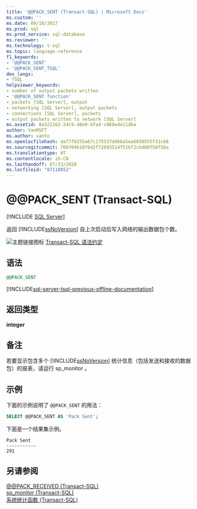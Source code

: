 ```yaml
---
title: '@@PACK_SENT (Transact-SQL) | Microsoft Docs'
ms.custom: ''
ms.date: 09/18/2017
ms.prod: sql
ms.prod_service: sql-database
ms.reviewer: ''
ms.technology: t-sql
ms.topic: language-reference
f1_keywords:
- '@@PACK_SENT'
- '@@PACK_SENT_TSQL'
dev_langs:
- TSQL
helpviewer_keywords:
- number of output packets written
- '@@PACK_SENT function'
- packets [SQL Server], output
- networking [SQL Server], output packets
- connections [SQL Server], packets
- output packets written to network [SQL Server]
ms.assetid: 8a322162-24c9-48e9-bfa4-c060e4e11dba
author: VanMSFT
ms.author: vanto
ms.openlocfilehash: da77f0255a67c175537dd6ba5ea6030555f31c68
ms.sourcegitcommit: 768f046107642f72693514f51bf2cbd00f58f58a
ms.translationtype: HT
ms.contentlocale: zh-CN
ms.lasthandoff: 07/23/2020
ms.locfileid: "87110852"
---
```

# <a name="x40x40pack_sent-transact-sql"></a>&#x40;&#x40;PACK_SENT (Transact-SQL)
[!INCLUDE [SQL Server](../../includes/applies-to-version/sqlserver.md)]

  返回 [!INCLUDE[ssNoVersion](../../includes/ssnoversion-md.md)] 自上次启动后写入网络的输出数据包个数。  
  
 ![主题链接图标](../../database-engine/configure-windows/media/topic-link.gif "“主题链接”图标") [Transact-SQL 语法约定](../../t-sql/language-elements/transact-sql-syntax-conventions-transact-sql.md)  
  
## <a name="syntax"></a>语法  
  
```sql
@@PACK_SENT  
```  
  
[!INCLUDE[sql-server-tsql-previous-offline-documentation](../../includes/sql-server-tsql-previous-offline-documentation.md)]

## <a name="return-types"></a>返回类型
 **integer**  
  
## <a name="remarks"></a>备注  
 若要显示包含多个 [!INCLUDE[ssNoVersion](../../includes/ssnoversion-md.md)] 统计信息（包括发送和接收的数据包）的报表，请运行 sp_monitor  。  
  
## <a name="examples"></a>示例  
 下面的示例说明了 `@@PACK_SENT` 的用法：  
  
```sql
SELECT @@PACK_SENT AS 'Pack Sent';  
```  
  
 下面是一个结果集示例。  
  
```  
Pack Sent  
-----------  
291  
```  
  
## <a name="see-also"></a>另请参阅  
 [@@PACK_RECEIVED (Transact-SQL)](../../t-sql/functions/pack-received-transact-sql.md)   
 [sp_monitor (Transact-SQL)](../../relational-databases/system-stored-procedures/sp-monitor-transact-sql.md)   
 [系统统计函数 (Transact-SQL)](../../t-sql/functions/system-statistical-functions-transact-sql.md)  
  
  
